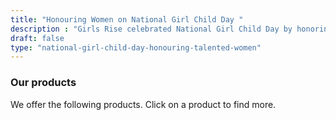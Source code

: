 ```yaml
---
title: "Honouring Women on National Girl Child Day "
description : "Girls Rise celebrated National Girl Child Day by honoring women excelling in various fields with Ms. Mia Yen. " 
draft: false
type: "national-girl-child-day-honouring-talented-women"
---
```


### Our products

We offer the following products. Click on a product to find more.